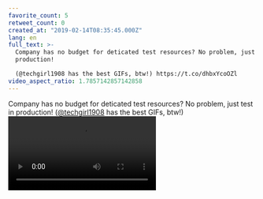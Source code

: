 ```yaml
---
favorite_count: 5
retweet_count: 0
created_at: "2019-02-14T08:35:45.000Z"
lang: en
full_text: >-
  Company has no budget for deticated test resources? No problem, just test in
  production!

  (@techgirl1908 has the best GIFs, btw!) https://t.co/dhbxYcoOZl
video_aspect_ratio: 1.7857142857142858
---
```


Company has no budget for deticated test resources? No problem, just test in
production! ([@techgirl1908](https://twitter.com/techgirl1908) has the best
GIFs, btw!)
![Embedded Video](https://twitter-media-coderbyheart.s3.eu-north-1.amazonaws.com/1095964800226656256-DzWmKx3WoAA1n4E.mp4)
